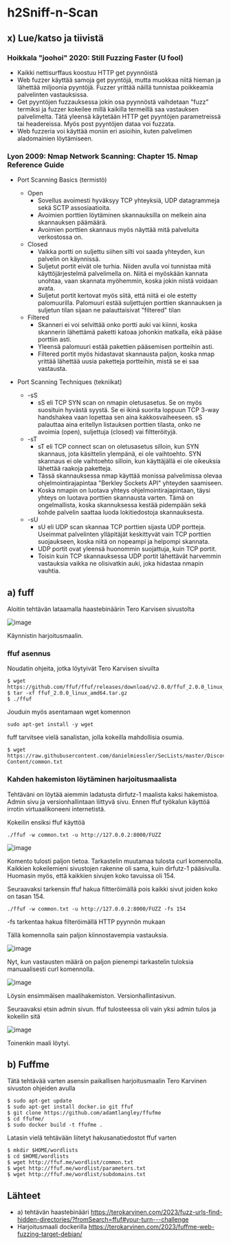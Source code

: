 # h2Sniff-n-Scan


## x) Lue/katso ja tiivistä

### Hoikkala "joohoi" 2020: Still Fuzzing Faster (U fool)

 - Kaikki nettisurffaus koostuu HTTP get pyynnöistä
 - Web fuzzer käyttää samoja get pyyntöjä, mutta muokkaa niitä hieman ja lähettää miljoonia pyyntöjä. Fuzzer yrittää näillä tunnistaa poikkeamia palvelinten vastauksissa.
 - Get pyyntöjen fuzzauksessa jokin osa pyynnöstä vaihdetaan "fuzz" termiksi ja fuzzer kokeilee millä kaikilla termeillä saa vastauksen palvelimelta. Tätä yleensä käytetään HTTP get pyyntöjen parametreissä tai headereissa. Myös post pyyntöjen dataa voi fuzzata.
 - Web fuzzeria voi käyttää moniin eri asioihin, kuten palvelimen aladomainien löytämiseen.

### Lyon 2009: Nmap Network Scanning: Chapter 15. Nmap Reference Guide

 - Port Scanning Basics (termistö)
    - Open
       - Sovellus avoimesti hyväksyy TCP yhteyksiä, UDP datagrammeja sekä SCTP assosiaatioita.
       - Avoimien porttien löytäminen skannauksilla on melkein aina skannauksen päämäärä.
       - Avoimien porttien skannaus myös näyttää mitä palveluita verkostossa on.
    - Closed
       - Vaikka portti on suljettu siihen silti voi saada yhteyden, kun palvelin on käynnissä.
       - Suljetut portit eivät ole turhia. Niiden avulla voi tunnistaa mitä käyttöjärjestelmä palvelimella on. Niitä ei myöskään kannata unohtaa, vaan skannata myöhemmin, koska jokin niistä voidaan avata.
       - Suljetut portit kertovat myös siitä, että niitä ei ole estetty palomuurilla. Palomuuri estää suljettujen porttien skannauksen ja suljetun tilan sijaan ne palauttaisivat "filtered" tilan
    - Filtered
       - Skanneri ei voi selvittää onko portti auki vai kiinni, koska skannerin lähettämä paketti katoaa johonkin matkalla, eikä pääse porttiin asti.
       - Yleensä palomuuri estää pakettien pääsemisen portteihin asti.
       - Filtered portit myös hidastavat skannausta paljon, koska nmap yrittää lähettää uusia paketteja portteihin, mistä se ei saa vastausta.

 - Port Scanning Techniques (tekniikat)
    - -sS 
       - sS eli TCP SYN scan on nmapin oletusasetus. Se on myös suosituin hyvästä syystä. Se ei ikinä suorita loppuun TCP 3-way handshakea vaan lopettaa sen aina kakkosvaiheeseen. sS palauttaa aina eritellyn listauksen    porttien tilasta, onko ne avoimia (open), suljettuja (closed) vai filtteröityjä.
    - -sT
       - sT eli TCP connect scan on oletusasetus silloin, kun SYN skannaus, jota käsittelin ylempänä, ei ole vaihtoehto. SYN skannaus ei ole vaihtoehto silloin, kun käyttäjällä ei ole oikeuksia lähettää raakoja paketteja.
       - Tässä skannauksessa nmap käyttää monissa palvelimissa olevaa ohjelmointirajapintaa "Berkley Sockets API" yhteyden saamiseen.
       - Koska nmapin on luotava yhteys ohjelmointirajapintaan, täysi yhteys on luotava porttien skannausta varten. Tämä on ongelmallista, koska skannuksessa kestää pidempään sekä kohde palvelin saattaa luoda lokitiedostoja skannauksesta.
    - -sU
       - sU eli UDP scan skannaa TCP porttien sijasta UDP portteja. Useimmat palvelinten ylläpitäjät keskittyvät vain TCP porttien suojaukseen, koska niitä on nopeampi ja helpompi skannata.
       - UDP portit ovat yleensä huonommin suojattuja, kuin TCP portit.
       - Toisin kuin TCP skannauksessa UDP portit lähettävät harvemmin vastauksia vaikka ne olisivatkin auki, joka hidastaa nmapin vauhtia.

## a) fuff 

Aloitin tehtävän lataamalla haastebinäärin Tero Karvisen sivustolta 

![image](https://github.com/LassiMik/Tunkeutumistestaus_ict4tn027-3012/assets/112076377/208b5d40-43b6-4d6b-8060-be73a8153dca)

Käynnistin harjoitusmaalin. 

### ffuf asennus

Noudatin ohjeita, jotka löytyivät Tero Karvisen sivuilta

```
$ wget https://github.com/ffuf/ffuf/releases/download/v2.0.0/ffuf_2.0.0_linux_amd64.tar.gz
$ tar -xf ffuf_2.0.0_linux_amd64.tar.gz
$ ./ffuf
```

Jouduin myös asentamaan wget komennon

    sudo apt-get install -y wget

fuff tarvitsee vielä sanalistan, jolla kokeilla mahdollisia osumia. 

```
$ wget https://raw.githubusercontent.com/danielmiessler/SecLists/master/Discovery/Web-Content/common.txt
```

### Kahden hakemiston löytäminen harjoitusmaalista

Tehtäväni on löytää aiemmin ladatusta dirfutz-1 maalista kaksi hakemistoa. Admin sivu ja versionhallintaan liittyvä sivu.
Ennen ffuf työkalun käyttöä irrotin virtuaalikoneeni internetistä. 

Kokeilin ensiksi ffuf käyttöä

    ./ffuf -w common.txt -u http://127.0.0.2:8000/FUZZ

![image](https://github.com/LassiMik/Tunkeutumistestaus_ict4tn027-3012/assets/112076377/4169df66-f2da-40bf-ad85-bc12a49af42e)

Komento tulosti paljon tietoa. Tarkastelin muutamaa tulosta curl komennolla. Kaikkien kokeilemieni sivustojen rakenne oli sama, kuin dirfutz-1 pääsivulla. 
Huomasin myös, että kaikkien sivujen koko tavuissa oli 154.

Seuraavaksi tarkensin ffuf hakua filtteröimällä pois kaikki sivut joiden koko on tasan 154. 

    ./ffuf -w common.txt -u http://127.0.0.2:8000/FUZZ -fs 154

-fs tarkentaa hakua filteröimällä HTTP pyynnön mukaan 

Tällä komennolla sain paljon kiinnostavempia vastauksia.

![image](https://github.com/LassiMik/Tunkeutumistestaus_ict4tn027-3012/assets/112076377/be5bced6-90e5-4da0-8d40-3cf213769286)

Nyt, kun vastausten määrä on paljon pienempi tarkastelin tuloksia manuaalisesti curl komennolla. 

![image](https://github.com/LassiMik/Tunkeutumistestaus_ict4tn027-3012/assets/112076377/f5b1947a-d5d4-44c9-9d10-0372f73444d5)

Löysin ensimmäisen maalihakemiston. Versionhallintasivun. 

Seuraavaksi etsin admin sivun. ffuf tulosteessa oli vain yksi admin tulos ja kokeilin sitä

![image](https://github.com/LassiMik/Tunkeutumistestaus_ict4tn027-3012/assets/112076377/e08a410b-ba1a-4c4d-bc45-2f7402adb550)

Toinenkin maali löytyi.

## b) Fuffme

Tätä tehtävää varten asensin paikallisen harjoitusmaalin Tero Karvinen sivuston ohjeiden avulla

```
$ sudo apt-get update
$ sudo apt-get install docker.io git ffuf
$ git clone https://github.com/adamtlangley/ffufme
$ cd ffufme/
$ sudo docker build -t ffufme .
```

Latasin vielä tehtävään liitetyt hakusanatiedostot ffuf varten

```
$ mkdir $HOME/wordlists
$ cd $HOME/wordlists
$ wget http://ffuf.me/wordlist/common.txt
$ wget http://ffuf.me/wordlist/parameters.txt 
$ wget http://ffuf.me/wordlist/subdomains.txt
```








## Lähteet 

 - a) tehtävän haastebinääri https://terokarvinen.com/2023/fuzz-urls-find-hidden-directories/?fromSearch=ffuf#your-turn---challenge
 - Harjoitusmaali dockerilla https://terokarvinen.com/2023/fuffme-web-fuzzing-target-debian/











